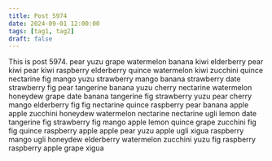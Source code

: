 ```yaml
---
title: Post 5974
date: 2024-09-01 12:00:00
tags: [tag1, tag2]
draft: false
---
```

This is post 5974.
pear
yuzu
grape
watermelon
banana
kiwi
elderberry
pear
kiwi
pear
kiwi
raspberry
elderberry
quince
watermelon
kiwi
zucchini
quince
nectarine
fig
mango
yuzu
strawberry
mango
banana
strawberry
date
strawberry
fig
pear
tangerine
banana
yuzu
cherry
nectarine
watermelon
honeydew
grape
date
banana
tangerine
fig
strawberry
yuzu
pear
cherry
mango
elderberry
fig
fig
nectarine
quince
raspberry
pear
banana
apple
apple
zucchini
honeydew
watermelon
nectarine
nectarine
ugli
lemon
date
tangerine
fig
strawberry
fig
mango
apple
lemon
quince
grape
zucchini
fig
fig
quince
raspberry
apple
apple
pear
yuzu
apple
ugli
xigua
raspberry
mango
ugli
honeydew
elderberry
watermelon
zucchini
yuzu
fig
raspberry
raspberry
apple
grape
xigua
